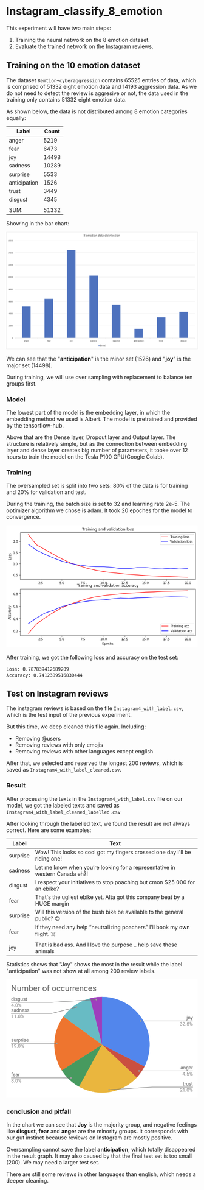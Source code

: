 # Instagram_classify_8_emotion
This experiment will have two main steps:

1. Training the neural network on the 8 emotion dataset.
2. Evaluate the trained network on the Instagram reviews.



## Training on the 10 emotion dataset

The dataset `8emtion+cyberaggression` contains 65525 entries of data, which is comprised of 51332 eight emotion data and 14193 aggression data. As we do not need to detect the review is aggresive or not, the data used in the training only contains 51332 eight emotion data.

As shown below, the data is not distributed among 8 emotion categories equally:

| Label        | Count |
| ------------ | ----- |
| anger        | 5219  |
| fear         | 6473  |
| joy          | 14498 |
| sadness      | 10289 |
| surprise     | 5533  |
| anticipation | 1526  |
| trust        | 3449  |
| disgust      | 4345  |
|              |       |
| SUM:         | 51332 |

Showing in the bar chart:

![8_emotion_data_distribution](README.assets/8_emotion_data_distribution.png)


We can see that the "**anticipation**" is the minor set (1526) and "**joy**" is the major set (14498).

During training, we will use over sampling with replacement to balance ten groups first.



### Model

The lowest part of the model is the embedding layer, in which the embedding method we used is Albert. The model is pretrained and provided by the tensorflow-hub. 

Above that are the Dense layer, Dropout layer and Output layer. The structure is relatively simple, but as the connection between embedding layer and dense layer creates big number of parameters, it tooke over 12 hours to train the model on the Tesla P100 GPU(Google Colab).



### Training

The oversampled set is split into two sets: 80% of the data is for training and 20% for validation and test.

During the training, the batch size is set to 32 and learning rate 2e-5. The optimizer algorithm we chose is adam. It took 20 epoches for the model to convergence.

![training_curve](README.assets/training_curve.png)

After training, we got the following loss and accuracy on the test set:

```
Loss: 0.787839412689209
Accuracy: 0.7412389516830444
```





## Test on Instagram reviews

The instagram reviews is based on the file `Instagram4_with_label.csv`, which is the test input of the previous experiment.

But this time, we deep cleaned this file again. Including:

- Removing @users
- Removing reviews with only emojis
- Removing reviews with other languages except english

After that, we selected and reserved the longest 200 reviews, which is saved as `Instagram4_with_label_cleaned.csv`.



### Result

After processing the texts in the `Instagram4_with_label.csv` file on our model, we got the labeled texts and saved as `Instagram4_with_label_cleaned_labelled.csv`

After looking through the labelled text, we found the result are not always correct. Here are some examples:

| Label    | Text                                                         |
| -------- | ------------------------------------------------------------ |
| surprise | Wow! This looks so cool got my  fingers crossed one day I'll be riding one! |
| sadness  | Let me know when you’re looking for a representative in  western Canada eh?! |
| disgust  | I respect your initiatives to stop poaching but cmon $25 000  for an ebike? |
| fear     | That's the ugliest ebike yet. Alta got this company beat by a  HUGE margin |
| surprise | Will this version of the bush bike be available to the general  public? 😍 |
| fear     | If they need any help “neutralizing poachers” I’ll book my own  flight. ☠️ |
| joy      | That is bad ass. And I  love the purpose .. help save these animals |



Statistics shows that "Joy" shows the most in the result while the label "anticipation" was not show at all among 200 review labels.

![result_pie_chart](README.assets/result_pie_chart.png)



### conclusion and pitfall

In the chart we can see that **Joy** is the majority group, and negative feelings like **disgust, fear** and **anger** are the minority groups. It corresponds with our gut instinct because reviews on Instagram are mostly positive.

Oversampling cannot save the label **anticipation**, which totally disappeared in the result graph. It may also caused by that the final test set is too small (200). We may need a larger test set.

There are still some reviews in other languages than english, which needs a deeper cleaning.

